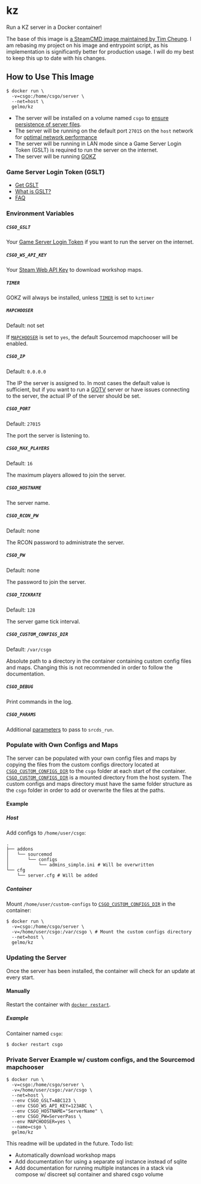# kz
Run a KZ server in a Docker container!

The base of this image is [a SteamCMD image maintained by Tim Cheung](https://hub.docker.com/r/timche/csgo). I am rebasing my project on his image and entrypoint script, as his implementation is significantly better for production usage. I will do my best to keep this up to date with his changes.

## How to Use This Image

```
$ docker run \
  -v=csgo:/home/csgo/server \
  --net=host \
  gelmo/kz
```

- The server will be installed on a volume named `csgo` to [ensure persistence of server files](https://docs.docker.com/storage/).
- The server will be running on the default port `27015` on the `host` network for [optimal network performance](https://docs.docker.com/network/host/)
- The server will be running in LAN mode since a Game Server Login Token (GSLT) is required to run the server on the internet.
- The server will be running [GOKZ](https://bitbucket.org/kztimerglobalteam/gokz/src/master/)

### Game Server Login Token (GSLT)

- [Get GSLT](https://steamcommunity.com/dev/managegameservers)
- [What is GSLT?](https://docs.linuxgsm.com/steamcmd/gslt#what-is-gslt)
- [FAQ](https://docs.linuxgsm.com/steamcmd/gslt#faq)

### Environment Variables

##### `CSGO_GSLT`

Your [Game Server Login Token](https://steamcommunity.com/dev/managegameservers) if you want to run the server on the internet.

##### `CSGO_WS_API_KEY`

Your [Steam Web API Key](https://steamcommunity.com/dev/apikey) to download workshop maps.

##### `TIMER`

GOKZ will always be installed, unless [`TIMER`](#timer) is set to `kztimer`

<!--
##### `DLMAPS`

Default: not set

Requires [`CSGO_WS_API_KEY`](#csgo_ws_api_key) to be set. If [`DLMAPS`](#dlmaps) is set to `yes`, all global maps will be synced with their corresponding workshop data; all global maps will be downloaded. This will take a long time and use much more space.
-->
##### `MAPCHOOSER`

Default: not set

If [`MAPCHOOSER`](#mapchooser) is set to `yes`, the default Sourcemod mapchooser will be enabled.

##### `CSGO_IP`

Default: `0.0.0.0`

The IP the server is assigned to. In most cases the default value is sufficient, but if you want to run a [GOTV](https://developer.valvesoftware.com/wiki/SourceTV) server or have issues connecting to the server, the actual IP of the server should be set.

##### `CSGO_PORT`

Default: `27015`

The port the server is listening to.

##### `CSGO_MAX_PLAYERS`

Default: `16`

The maximum players allowed to join the server.

##### `CSGO_HOSTNAME`

The server name.

##### `CSGO_RCON_PW`

Default: none

The RCON password to administrate the server.

##### `CSGO_PW`

Default: none

The password to join the server.

##### `CSGO_TICKRATE`

Default: `128`

The server game tick interval.

##### `CSGO_CUSTOM_CONFIGS_DIR`

Default: `/var/csgo`

Absolute path to a directory in the container containing custom config files and maps. Changing this is not recommended in order to follow the documentation.

##### `CSGO_DEBUG`

Print commands in the log.

##### `CSGO_PARAMS`

Additional [parameters](https://developer.valvesoftware.com/wiki/Command_Line_Options#Command-line_parameters) to pass to `srcds_run`.

### Populate with Own Configs and Maps

The server can be populated with your own config files and maps by copying the files from the custom configs directory located at [`CSGO_CUSTOM_CONFIGS_DIR`](#csgo_custom_configs_dir) to the `csgo` folder at each start of the container. [`CSGO_CUSTOM_CONFIGS_DIR`](#csgo_custom_configs_dir) is a mounted directory from the host system. The custom configs and maps directory must have the same folder structure as the `csgo` folder in order to add or overwrite the files at the paths.

#### Example

##### Host

Add configs to `/home/user/csgo`:

```
.
├── addons
│   └── sourcemod
│       └── configs
│           └── admins_simple.ini # Will be overwritten
└── cfg
    └── server.cfg # Will be added
```

##### Container

Mount `/home/user/custom-configs` to [`CSGO_CUSTOM_CONFIGS_DIR`](#csgo_custom_configs_dir) in the container:

```
$ docker run \
  -v=csgo:/home/csgo/server \
  -v=/home/user/csgo:/var/csgo \ # Mount the custom configs directory
  --net=host \
  gelmo/kz
```

### Updating the Server

Once the server has been installed, the container will check for an update at every start.

#### Manually

Restart the container with [`docker restart`](https://docs.docker.com/engine/reference/commandline/restart/).

##### Example

Container named `csgo`:

```
$ docker restart csgo
```

### Private Server Example w/ custom configs, and the Sourcemod mapchooser

```
$ docker run \
  -v=csgo:/home/csgo/server \
  -v=/home/user/csgo:/var/csgo \
  --net=host \
  --env CSGO_GSLT=ABC123 \
  --env CSGO_WS_API_KEY=123ABC \
  --env CSGO_HOSTNAME="ServerName" \
  --env CSGO_PW=ServerPass \
  --env MAPCHOOSER=yes \
  --name=csgo \
  gelmo/kz
```

This readme will be updated in the future. Todo list:

- Automatically download workshop maps
- Add documentation for using a separate sql instance instead of sqlite
- Add documentation for running multiple instances in a stack via compose w/ discreet sql container and shared csgo volume
